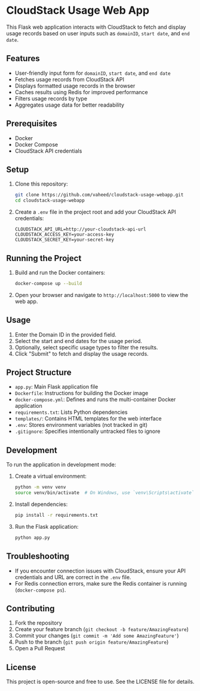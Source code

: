 # CloudStack Usage Web App

This Flask web application interacts with CloudStack to fetch and display usage records based on user inputs such as `domainID`, `start date`, and `end date`.

## Features

- User-friendly input form for `domainID`, `start date`, and `end date`
- Fetches usage records from CloudStack API
- Displays formatted usage records in the browser
- Caches results using Redis for improved performance
- Filters usage records by type
- Aggregates usage data for better readability

## Prerequisites

- Docker
- Docker Compose
- CloudStack API credentials

## Setup

1. Clone this repository:
   ```bash
   git clone https://github.com/vaheed/cloudstack-usage-webapp.git
   cd cloudstack-usage-webapp
   ```

2. Create a `.env` file in the project root and add your CloudStack API credentials:
   ```
   CLOUDSTACK_API_URL=http://your-cloudstack-api-url
   CLOUDSTACK_ACCESS_KEY=your-access-key
   CLOUDSTACK_SECRET_KEY=your-secret-key
   ```

## Running the Project

1. Build and run the Docker containers:
   ```bash
   docker-compose up --build
   ```

2. Open your browser and navigate to `http://localhost:5000` to view the web app.

## Usage

1. Enter the Domain ID in the provided field.
2. Select the start and end dates for the usage period.
3. Optionally, select specific usage types to filter the results.
4. Click "Submit" to fetch and display the usage records.

## Project Structure

- `app.py`: Main Flask application file
- `Dockerfile`: Instructions for building the Docker image
- `docker-compose.yml`: Defines and runs the multi-container Docker application
- `requirements.txt`: Lists Python dependencies
- `templates/`: Contains HTML templates for the web interface
- `.env`: Stores environment variables (not tracked in git)
- `.gitignore`: Specifies intentionally untracked files to ignore

## Development

To run the application in development mode:

1. Create a virtual environment:
   ```bash
   python -m venv venv
   source venv/bin/activate  # On Windows, use `venv\Scripts\activate`
   ```

2. Install dependencies:
   ```bash
   pip install -r requirements.txt
   ```

3. Run the Flask application:
   ```bash
   python app.py
   ```

## Troubleshooting

- If you encounter connection issues with CloudStack, ensure your API credentials and URL are correct in the `.env` file.
- For Redis connection errors, make sure the Redis container is running (`docker-compose ps`).

## Contributing

1. Fork the repository
2. Create your feature branch (`git checkout -b feature/AmazingFeature`)
3. Commit your changes (`git commit -m 'Add some AmazingFeature'`)
4. Push to the branch (`git push origin feature/AmazingFeature`)
5. Open a Pull Request

## License

This project is open-source and free to use. See the LICENSE file for details.
